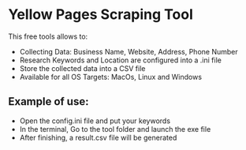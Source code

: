 # Yellow Pages Scraping Tool

This free tools allows to:

- Collecting Data: Business Name, Website, Address, Phone Number
- Research Keywords and Location are configured into a .ini file
- Store the collected data into a CSV file
- Available for all OS Targets: MacOs, Linux and Windows

## Example of use:

- Open the config.ini file and put your keywords
- In the terminal, Go to the tool folder and launch the exe file
- After finishing, a result.csv file will be generated
